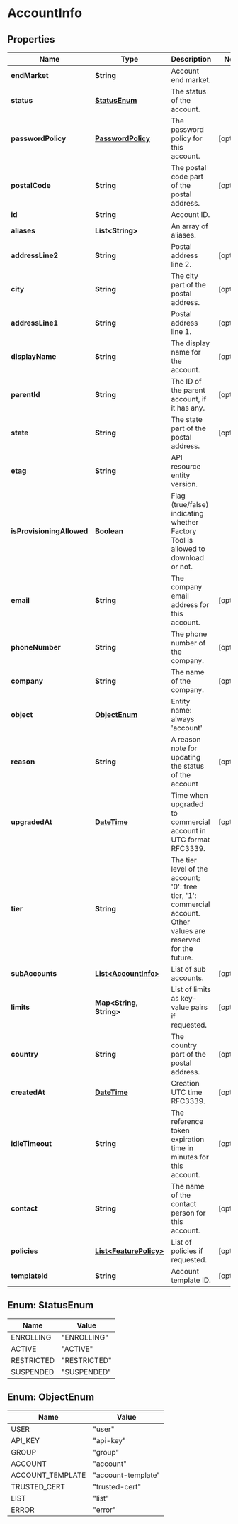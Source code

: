 
# AccountInfo

## Properties
Name | Type | Description | Notes
------------ | ------------- | ------------- | -------------
**endMarket** | **String** | Account end market. | 
**status** | [**StatusEnum**](#StatusEnum) | The status of the account. | 
**passwordPolicy** | [**PasswordPolicy**](PasswordPolicy.md) | The password policy for this account. |  [optional]
**postalCode** | **String** | The postal code part of the postal address. |  [optional]
**id** | **String** | Account ID. | 
**aliases** | **List&lt;String&gt;** | An array of aliases. | 
**addressLine2** | **String** | Postal address line 2. |  [optional]
**city** | **String** | The city part of the postal address. |  [optional]
**addressLine1** | **String** | Postal address line 1. |  [optional]
**displayName** | **String** | The display name for the account. |  [optional]
**parentId** | **String** | The ID of the parent account, if it has any. |  [optional]
**state** | **String** | The state part of the postal address. |  [optional]
**etag** | **String** | API resource entity version. | 
**isProvisioningAllowed** | **Boolean** | Flag (true/false) indicating whether Factory Tool is allowed to download or not. | 
**email** | **String** | The company email address for this account. |  [optional]
**phoneNumber** | **String** | The phone number of the company. |  [optional]
**company** | **String** | The name of the company. |  [optional]
**object** | [**ObjectEnum**](#ObjectEnum) | Entity name: always &#39;account&#39; | 
**reason** | **String** | A reason note for updating the status of the account |  [optional]
**upgradedAt** | [**DateTime**](DateTime.md) | Time when upgraded to commercial account in UTC format RFC3339. |  [optional]
**tier** | **String** | The tier level of the account; &#39;0&#39;: free tier, &#39;1&#39;: commercial account. Other values are reserved for the future. | 
**subAccounts** | [**List&lt;AccountInfo&gt;**](AccountInfo.md) | List of sub accounts. |  [optional]
**limits** | **Map&lt;String, String&gt;** | List of limits as key-value pairs if requested. |  [optional]
**country** | **String** | The country part of the postal address. |  [optional]
**createdAt** | [**DateTime**](DateTime.md) | Creation UTC time RFC3339. |  [optional]
**idleTimeout** | **String** | The reference token expiration time in minutes for this account. |  [optional]
**contact** | **String** | The name of the contact person for this account. |  [optional]
**policies** | [**List&lt;FeaturePolicy&gt;**](FeaturePolicy.md) | List of policies if requested. |  [optional]
**templateId** | **String** | Account template ID. |  [optional]


<a name="StatusEnum"></a>
## Enum: StatusEnum
Name | Value
---- | -----
ENROLLING | &quot;ENROLLING&quot;
ACTIVE | &quot;ACTIVE&quot;
RESTRICTED | &quot;RESTRICTED&quot;
SUSPENDED | &quot;SUSPENDED&quot;


<a name="ObjectEnum"></a>
## Enum: ObjectEnum
Name | Value
---- | -----
USER | &quot;user&quot;
API_KEY | &quot;api-key&quot;
GROUP | &quot;group&quot;
ACCOUNT | &quot;account&quot;
ACCOUNT_TEMPLATE | &quot;account-template&quot;
TRUSTED_CERT | &quot;trusted-cert&quot;
LIST | &quot;list&quot;
ERROR | &quot;error&quot;



